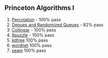 ## Princeton Algorithms I



1. [Percolation](https://github.com/Joshmomel/Princeton_Algorithms/tree/percolation) - 100% pass
2. [Deques and Randomized Queues](https://github.com/Joshmomel/Princeton_Algorithms/tree/queues) - 82% pass
3. [Collinear](https://github.com/Joshmomel/Princeton_Algorithms/tree/collinear) - 100% pass
4. [8puzzle](https://github.com/Joshmomel/Princeton_Algorithms/tree/8puzzle) - 100% pass
5. [kdtree](https://github.com/Joshmomel/Princeton_Algorithms/tree/kdtrees) 100% pass
6. [wordnet](https://github.com/Joshmomel/Princeton_Algorithms/tree/wordnet) 100% pass
7. [seam](https://github.com/Joshmomel/Princeton_Algorithms/tree/seam) 100% pass

